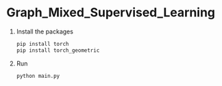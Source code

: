 # Graph_Mixed_Supervised_Learning

1. Install the packages
     ```python
     pip install torch    
     pip install torch_geometric
     ```



2. Run
     ```python
     python main.py   
     ```


